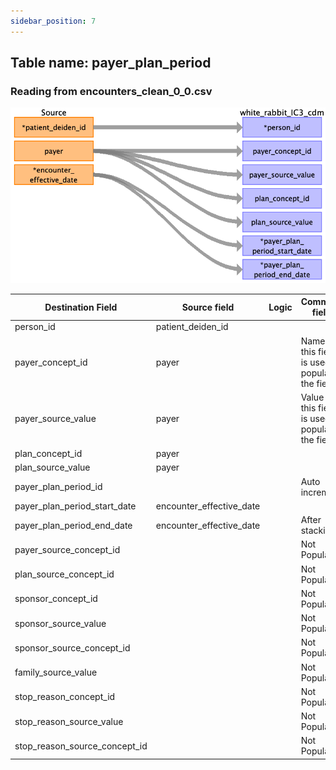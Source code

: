 ```yaml
---
sidebar_position: 7
---
```


## Table name: payer_plan_period

### Reading from encounters_clean_0_0.csv

![](../md_files/image3.png)

| Destination Field | Source field | Logic | Comment field |
| --- | --- | --- | --- |
| person_id | patient_deiden_id |  |  |
| payer_concept_id | payer |  | Name of this field is used to populate the field |
| payer_source_value | payer |  | Value of this field is used to populate the field |
| plan_concept_id | payer |  |  |
| plan_source_value | payer |  |  |
| payer_plan_period_id |  |  | Auto increment |
| payer_plan_period_start_date | encounter_effective_date |  |  |
| payer_plan_period_end_date | encounter_effective_date |  | After stacking |
| payer_source_concept_id |  |  | Not Populated |
| plan_source_concept_id |  |  | Not Populated |
| sponsor_concept_id |  |  | Not Populated |
| sponsor_source_value |  |  | Not Populated |
| sponsor_source_concept_id |  |  | Not Populated |
| family_source_value |  |  | Not Populated |
| stop_reason_concept_id |  |  | Not Populated |
| stop_reason_source_value |  |  | Not Populated |
| stop_reason_source_concept_id |  |  | Not Populated |


